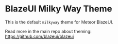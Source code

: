 # BlazeUI Milky Way Theme

This is the default `milkyway` theme for Meteor BlazeUI.

Read more in the main repo about theming: https://github.com/blazeui/blazeui
